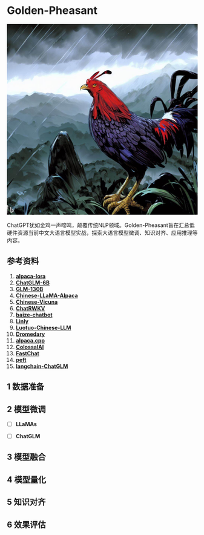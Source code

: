 # Golden-Pheasant

![logo](logo/logo.jpg)

​		ChatGPT犹如金鸡一声啼鸣，颠覆传统NLP领域。Golden-Pheasant旨在汇总低硬件资源当前中文大语言模型实战，探索大语言模型微调、知识对齐、应用推理等内容。

## 参考资料

1. **[alpaca-lora](https://github.com/tloen/alpaca-lora)**
2. **[ChatGLM-6B](https://github.com/THUDM/ChatGLM-6B)**
3. **[GLM-130B](https://github.com/THUDM/GLM-130B)**
4. **[Chinese-LLaMA-Alpaca](https://github.com/ymcui/Chinese-LLaMA-Alpaca)**
5. **[Chinese-Vicuna](https://github.com/Facico/Chinese-Vicuna)**
6. **[ChatRWKV](https://github.com/BlinkDL/ChatRWKV)**
7. **[baize-chatbot](https://github.com/project-baize/baize-chatbot)**
8. **[Linly](https://github.com/CVI-SZU/Linly)**
9. **[Luotuo-Chinese-LLM](https://github.com/LC1332/Luotuo-Chinese-LLM)**
10. **[Dromedary](https://github.com/IBM/Dromedary)**
11. **[alpaca.cpp](https://github.com/antimatter15/alpaca.cpp)**
12. **[ColossalAI](https://github.com/hpcaitech/ColossalAI)**
13. **[FastChat](https://github.com/lm-sys/FastChat)**
14. **[peft](https://github.com/huggingface/peft)**
15. **[langchain-ChatGLM](https://github.com/imClumsyPanda/langchain-ChatGLM)**

## 1 数据准备



## 2 模型微调

- [ ] **LLaMAs**

  

- [ ] **ChatGLM**

  

## 3 模型融合



## 4 模型量化



## 5 知识对齐



## 6 效果评估

